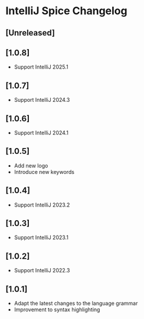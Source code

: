 # IntelliJ Spice Changelog

## [Unreleased]

## [1.0.8]
- Support IntelliJ 2025.1

## [1.0.7]
- Support IntelliJ 2024.3

## [1.0.6]
- Support IntelliJ 2024.1

## [1.0.5]
- Add new logo
- Introduce new keywords

## [1.0.4]
- Support IntelliJ 2023.2

## [1.0.3]
- Support IntelliJ 2023.1

## [1.0.2]
- Support IntelliJ 2022.3

## [1.0.1]
- Adapt the latest changes to the language grammar
- Improvement to syntax highlighting